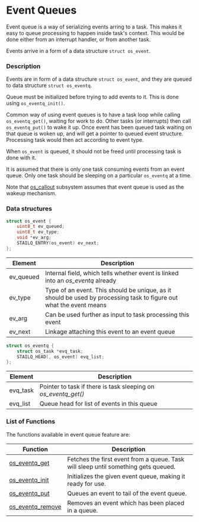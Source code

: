 # Event Queues


Event queue is a way of serializing events arring to a task. This makes it easy to queue processing to happen inside task's context. This would be done either from an interrupt handler, or from another task.

Events arrive in a form of a data structure `struct os_event`.

### Description

Events are in form of a data structure `struct os_event`, and they are queued to data structure `struct os_eventq`.

Queue must be initialized before trying to add events to it. This is done using `os_eventq_init()`.

Common way of using event queues is to have a task loop while calling `os_eventq_get()`, waiting for work to do.
Other tasks (or interrupts) then call `os_eventq_put()` to wake it up. Once event has been queued task waiting on that queue is woken up, and will get a pointer to queued event structure.
Processing task would then act according to event type.

When `os_event` is queued, it should not be freed until processing task is done with it.

It is assumed that there is only one task consuming events from an event queue. Only one task should be sleeping on a particular `os_eventq` at a time.

Note that [os_callout](../callout/callout.md) subsystem assumes that event queue is used as the wakeup mechanism.

### Data structures

```c
struct os_event {
    uint8_t ev_queued;
    uint8_t ev_type;
    void *ev_arg;
    STAILQ_ENTRY(os_event) ev_next;
};
```

| Element | Description |
|---------|-------------|
| ev_queued | Internal field, which tells whether event is linked into an *os_eventq* already |
| ev_type | Type of an event. This should be unique, as it should be used by processing task to figure out what the event means |
| ev_arg | Can be used further as input to task processing this event |
| ev_next | Linkage attaching this event to an event queue |


```c
struct os_eventq {
    struct os_task *evq_task;
    STAILQ_HEAD(, os_event) evq_list;
};
```


| Element | Description |
|---------|-------------|
| evq_task | Pointer to task if there is task sleeping on *os_eventq_get()* |
| evq_list | Queue head for list of events in this queue |

### List of Functions


The functions available in event queue feature are:

| **Function** | **Description** |
|---------|-------------|
| [os_eventq_get](os_eventq_get.md) | Fetches the first event from a queue. Task will sleep until something gets queued. |
| [os_eventq_init](os_eventq_init.md) | Initializes the given event queue, making it ready for use. |
| [os_eventq_put](os_eventq_put.md) | Queues an event to tail of the event queue. |
| [os_eventq_remove](os_eventq_remove.md) | Removes an event which has been placed in a queue. |

